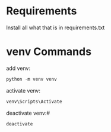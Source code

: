 # Requirements
Install all what that is in requirements.txt

# venv Commands

add venv:

```powershell
python -m venv venv 
```

activate venv:

```powershell
venv\Scripts\Activate
```

deactivate venv:#

```powershell
deactivate
```
 